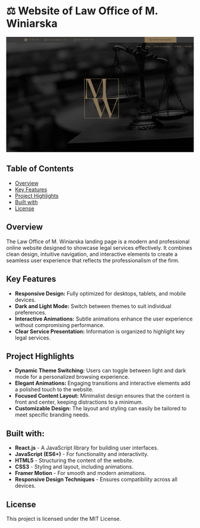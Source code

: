 # ⚖️ Website of Law Office of M. Winiarska

![MW Law Office Readme](src/assets/readme/mw-screenshot.png)

## Table of Contents
- [Overview](#overview)
- [Key Features](#key-features)
- [Project Highlights](#project-highlights)
- [Built with](#built-with)
- [License](#license)

## Overview
The Law Office of M. Winiarska landing page is a modern and professional online website designed to showcase legal services effectively. It combines clean design, intuitive navigation, and interactive elements to create a seamless user experience that reflects the professionalism of the firm.

## Key Features
- **Responsive Design:** Fully optimized for desktops, tablets, and mobile devices.
- **Dark and Light Mode:** Switch between themes to suit individual preferences.
- **Interactive Animations:** Subtle animations enhance the user experience without compromising performance.
- **Clear Service Presentation:** Information is organized to highlight key legal services.

## Project Highlights
- **Dynamic Theme Switching:** Users can toggle between light and dark mode for a personalized browsing experience.
- **Elegant Animations:** Engaging transitions and interactive elements add a polished touch to the website.
- **Focused Content Layout:** Minimalist design ensures that the content is front and center, keeping distractions to a minimum.
- **Customizable Design:** The layout and styling can easily be tailored to meet specific branding needs.

## Built with:
- **React.js** - A JavaScript library for building user interfaces.
- **JavaScript (ES6+)** - For functionality and interactivity.
- **HTML5** - Structuring the content of the website.
- **CSS3** - Styling and layout, including animations.
- **Framer Motion** - For smooth and modern animations.
- **Responsive Design Techniques** - Ensures compatibility across all devices.

## License
This project is licensed under the MIT License.
